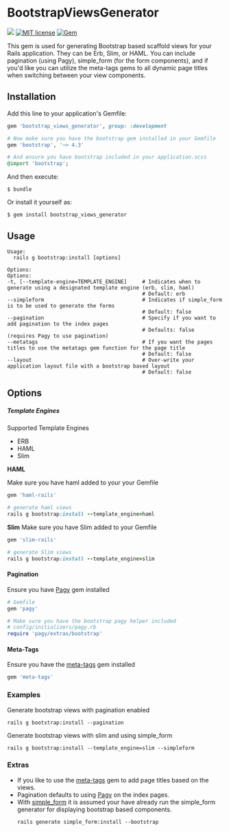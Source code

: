 # BootstrapViewsGenerator

![](https://ruby-gem-downloads-badge.herokuapp.com/bootstrap_views_generator?type=total)  [![MIT license](http://img.shields.io/badge/license-MIT-brightgreen.svg)](http://opensource.org/licenses/MIT) [![Gem](https://img.shields.io/gem/v/bootstrap_views_generator.svg?style=flat)](http://rubygems.org/gems/bootstrap_views_generator "View this project in Rubygems")

This gem is used for generating Bootstrap based scaffold views for your Rails application. They can be Erb, Slim, or HAML. You can include pagination (using Pagy), simple_form (for the form components), and if you'd like you can utilize the meta-tags gems to all dynamic page titles when switching between your view components.

## Installation

Add this line to your application's Gemfile:

```ruby
gem 'bootstrap_views_generator', group: :development

# Now make sure you have the bootstrap gem installed in your Gemfile
gem 'bootstrap', '~> 4.3'

# And ensure you have bootstrap included in your application.scss
@import 'bootstrap';
```

And then execute:

    $ bundle

Or install it yourself as:

    $ gem install bootstrap_views_generator

## Usage

```shell
Usage:
  rails g bootstrap:install [options]

Options:
Options:
-t, [--template-engine=TEMPLATE_ENGINE]     # Indicates when to generate using a designated template engine (erb, slim, haml)
                                            # Default: erb
--simpleform                                # Indicates if simple_form is to be used to generate the forms
                                            # Default: false
--pagination                                # Specify if you want to add pagination to the index pages
                                            # Defaults: false (requires Pagy to use pagination)
--metatags                                  # If you want the pages titles to use the metatags gem function for the page title
                                            # Default: false
--layout                                    # Over-write your application layout file with a bootstrap based layout
                                            # Default: false
```

## Options

##### Template Engines

Supported Template Engines

* ERB
* HAML
* Slim

**HAML**

Make sure you have haml added to your your Gemfile
```ruby
gem 'haml-rails'

# generate haml views
rails g bootstrap:install --template_engine=haml
```

**Slim**
Make sure you have Slim added to your Gemfile
```ruby
gem 'slim-rails'

# generate Slim views
rails g bootstrap:install --template_engine=slim
```

#### Pagination

Ensure you have [Pagy](https://github.com/ddnexus/pagy) gem installed
```ruby
# Gemfile
gem 'pagy'

# Make sure you have the bootstrap pagy helper included
# config/initializers/pagy.rb
require 'pagy/extras/bootstrap'
```


#### Meta-Tags
Ensure you have the [meta-tags](https://github.com/kpumuk/meta-tags) gem installed
```ruby
gem 'meta-tags'
```

### Examples

Generate bootstrap views with pagination enabled
```shell
rails g bootstrap:install --pagination
```

Generate bootstrap views with slim and using simple_form
```shell
rails g bootstrap:install --template_engine=slim --simpleform
```

### Extras

* If you like to use the [meta-tags](https://github.com/kpumuk/meta-tags) gem to add page titles based on the views.
* Pagination defaults to using [Pagy](https://github.com/ddnexus/pagy) on the index pages.
* With [simple_form](https://github.com/plataformatec/simple_form) it is assumed your have already run the simple_form generator for displaying bootstrap based components.
  ```shell
  rails generate simple_form:install --bootstrap
  ```
